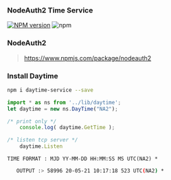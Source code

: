 ### NodeAuth2 Time Service
[![NPM version][npm-image]][npm-url]
![npm](https://img.shields.io/npm/dt/daytime-service)

### NodeAuth2
> https://www.npmjs.com/package/nodeauth2

### Install Daytime
```bash
npm i daytime-service --save
```

```js
import * as ns from '../lib/daytime';
let daytime = new ns.DayTime("NA2");
```

```js 
/* print only */
    console.log( daytime.GetTime );
```  

```js
/* listen tcp server */
    daytime.Listen
 ```  
 
```TIME FORMAT : MJD YY-MM-DD HH:MM:SS MS UTC(NA2) *```
```bash
   OUTPUT :> 58996 20-05-21 10:17:18 523 UTC(NA2) *
```

   [npm-image]: https://img.shields.io/npm/v/daytime-service.svg?style=flat 
   [npm-url]: https://npmjs.org/package/daytime-service 
